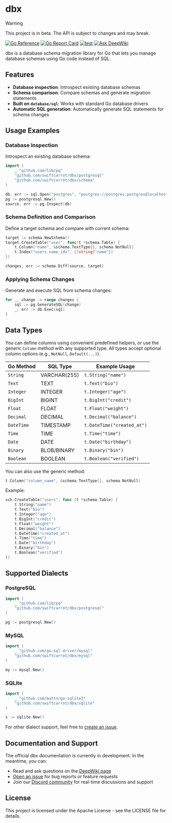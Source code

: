 # dbx

> [!WARNING]
> This project is in beta. The API is subject to changes and may break.

[![Go Reference](https://pkg.go.dev/badge/github.com/swiftcarrot/dbx.svg)](https://pkg.go.dev/github.com/swiftcarrot/dbx)
[![Go Report Card](https://goreportcard.com/badge/github.com/swiftcarrot/dbx)](https://goreportcard.com/report/github.com/swiftcarrot/dbx)
[![test](https://github.com/swiftcarrot/dbx/actions/workflows/test.yml/badge.svg?branch=main)](https://github.com/swiftcarrot/dbx/actions/workflows/test.yml)
[![Ask DeepWiki](https://deepwiki.com/badge.svg)](https://deepwiki.com/swiftcarrot/dbx)

dbx is a database schema migration library for Go that lets you manage database schemas using Go code instead of SQL.

## Features

- **Database inspection**: Introspect existing database schemas
- **Schema comparison**: Compare schemas and generate migration statements
- **Built on `database/sql`**: Works with standard Go database drivers
- **Automatic SQL generation**: Automatically generate SQL statements for schema changes

## Usage Examples

### Database Inspection

Introspect an existing database schema:

```go
import (
	_ "github.com/lib/pq"
	"github.com/swiftcarrot/dbx/postgresql"
	"github.com/swiftcarrot/dbx/schema"
)

db, err := sql.Open("postgres", "postgres://postgres:postgres@localhost:5432/dbx_test?sslmode=disable")
pg := postgresql.New()
source, err := pg.Inspect(db)
```

### Schema Definition and Comparison

Define a target schema and compare with current schema:

```go
target := schema.NewSchema()
target.CreateTable("user", func(t *schema.Table) {
	t.Column("name", &schema.TextType{}, schema.NotNull)
	t.Index("users_name_idx", []string{"name"})
})

changes, err := schema.Diff(source, target)
```

### Applying Schema Changes

Generate and execute SQL from schema changes:

```go
for _, change := range changes {
	sql := pg.GenerateSQL(change)
	_, err := db.Exec(sql)
}
```

## Data Types

You can define columns using convenient predefined helpers, or use the generic `Column` method with any supported type. All types accept optional column options (e.g., `NotNull`, `Default(...)`).

| Go Method  | SQL Type     | Example Usage              |
| ---------- | ------------ | -------------------------- |
| `String`   | VARCHAR(255) | `t.String("name")`         |
| `Text`     | TEXT         | `t.Text("bio")`            |
| `Integer`  | INTEGER      | `t.Integer("age")`         |
| `BigInt`   | BIGINT       | `t.BigInt("credit")`       |
| `Float`    | FLOAT        | `t.Float("weight")`        |
| `Decimal`  | DECIMAL      | `t.Decimal("balance")`     |
| `DateTime` | TIMESTAMP    | `t.DateTime("created_at")` |
| `Time`     | TIME         | `t.Time("time")`           |
| `Date`     | DATE         | `t.Date("birthday")`       |
| `Binary`   | BLOB/BINARY  | `t.Binary("bin")`          |
| `Boolean`  | BOOLEAN      | `t.Boolean("verified")`    |

You can also use the generic method:

```go
t.Column("column_name", &schema.TextType{}, schema.NotNull)
```

Example:

```go
sch.CreateTable("users", func (t *schema.Table) {
	t.String("name")
	t.Text("bio")
	t.Integer("age")
	t.BigInt("credit")
	t.Float("weight")
	t.Decimal("balance")
	t.DateTime("created_at")
	t.Time("time")
	t.Date("birthday")
	t.Binary("bin")
	t.Boolean("verified")
})
```

## Supported Dialects

### PostgreSQL

```go
import (
	_ "github.com/lib/pq"
	"github.com/swiftcarrot/dbx/postgresql"
)

pg := postgresql.New()
```

### MySQL

```go
import (
	_ "github.com/go-sql-driver/mysql"
	"github.com/swiftcarrot/dbx/mysql"
)

my := mysql.New()
```

### SQLite

```go
import (
	_ "github.com/mattn/go-sqlite3"
	"github.com/swiftcarrot/dbx/sqlite"
)

s := sqlite.New()
```

For other dialect support, feel free to [create an issue](https://github.com/swiftcarrot/dbx/issues/new).

## Documentation and Support

The official dbx documentation is currently in development. In the meantime, you can:

- Read and ask questions on the [DeepWiki page](https://deepwiki.com/swiftcarrot/dbx)
- [Open an issue](https://github.com/swiftcarrot/dbx/issues) for bug reports or feature requests
- Join our [Discord community](https://discord.gg/t9y7gQBYem) for real-time discussions and support

## License

This project is licensed under the Apache License - see the LICENSE file for details.
